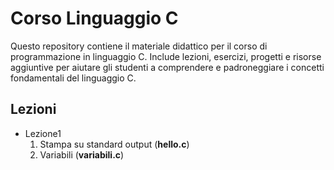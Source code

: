 # Corso Linguaggio C
Questo repository contiene il materiale didattico per il corso di programmazione in linguaggio C. Include lezioni, esercizi, progetti e risorse aggiuntive per aiutare gli studenti a comprendere e padroneggiare i concetti fondamentali del linguaggio C.

## Lezioni
- Lezione1
  1. Stampa su standard output (**hello.c**)
  2. Variabili (**variabili.c**)
